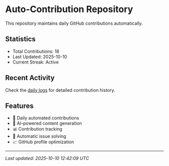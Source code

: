 # Auto-Contribution Repository

This repository maintains daily GitHub contributions automatically.

## Statistics

- Total Contributions: 18
- Last Updated: 2025-10-10
- Current Streak: Active

## Recent Activity

Check the [daily logs](./contributions/daily_logs/) for detailed contribution history.

## Features

- 🔄 Daily automated contributions
- 🤖 AI-powered content generation
- 📊 Contribution tracking
- 🐛 Automatic issue solving
- 📈 GitHub profile optimization

---
*Last updated: 2025-10-10 12:42:09 UTC*
